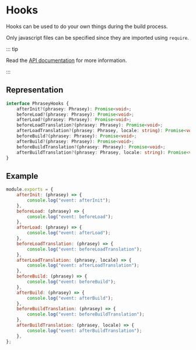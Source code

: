 # Hooks

Hooks can be used to do your own things during the build process.

Only javascript files can be specified since they are imported using `require`.

::: tip

Read the [API documentation](/api/) for more information.

:::

## Representation

```ts
interface PhraseyHooks {
    afterInit?(phrasey: Phrasey): Promise<void>;
    beforeLoad?(phrasey: Phrasey): Promise<void>;
    afterLoad?(phrasey: Phrasey): Promise<void>;
    beforeLoadTranslation?(phrasey: Phrasey): Promise<void>;
    afterLoadTranslation?(phrasey: Phrasey, locale: string): Promise<void>;
    beforeBuild?(phrasey: Phrasey): Promise<void>;
    afterBuild?(phrasey: Phrasey): Promise<void>;
    beforeBuildTranslation?(phrasey: Phrasey): Promise<void>;
    afterBuildTranslation?(phrasey: Phrasey, locale: string): Promise<void>;
}
```

## Example

```js
module.exports = {
    afterInit: (phrasey) => {
        console.log("event: afterInit");
    },
    beforeLoad: (phrasey) => {
        console.log("event: beforeLoad");
    },
    afterLoad: (phrasey) => {
        console.log("event: afterLoad");
    },
    beforeLoadTranslation: (phrasey) => {
        console.log("event: beforeLoadTranslation");
    },
    afterLoadTranslation: (phrasey, locale) => {
        console.log("event: afterLoadTranslation");
    },
    beforeBuild: (phrasey) => {
        console.log("event: beforeBuild");
    },
    afterBuild: (phrasey) => {
        console.log("event: afterBuild");
    },
    beforeBuildTranslation: (phrasey) => {
        console.log("event: beforeBuildTranslation");
    },
    afterBuildTranslation: (phrasey, locale) => {
        console.log("event: afterBuildTranslation");
    },
};
```
